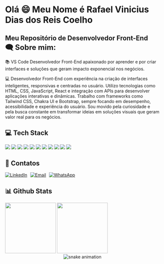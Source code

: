 <h1 align="left">Olá 😄 Meu Nome é Rafael Vinicius Dias dos Reis Coelho</h1>

<h2 align="left" style="border: none; padding-bottom: 0; margin-bottom: 0;">Meu Repositório de Desenvolvedor Front-End</h2>

<div>
  <p style="font-size: 24px; font-weight: bold; margin: 0;">🗨 Sobre mim:</p>

  <p>📚 VS Code  Desenvolvedor Front-End apaixonado por aprender e por criar interfaces e soluções que geram impacto exponencial nos negócios. </p>

  
  <p>💻 Desenvolvedor Front-End com experiência na criação de interfaces inteligentes, responsivas e centradas no usuário. Utilizo tecnologias como HTML, CSS, JavaScript, React e integração com APIs para desenvolver aplicações interativas e dinâmicas. Trabalho com frameworks como Tailwind CSS, Chakra UI e Bootstrap, sempre focando em desempenho, acessibilidade e experiência do usuário. Sou movido pela curiosidade e pela busca constante em transformar ideias em soluções visuais que geram valor real para os negócios.</p>
  

    
</div>

<h2 align="left">💻 Tech Stack</h2>
<div>
  <img src="https://img.shields.io/badge/HTML5-E34F26?style=for-the-badge&logo=html5&logoColor=white" />
  <img src="https://img.shields.io/badge/CSS3-1572B6?style=for-the-badge&logo=css3&logoColor=white" />
  <img src="https://img.shields.io/badge/Python-3776AB?style=for-the-badge&logo=python&logoColor=white" />
  <img src="https://img.shields.io/badge/PHP-777BB4?style=for-the-badge&logo=php&logoColor=white" />
  <img src="https://img.shields.io/badge/Microsoft_SQL_Server-CC2927?style=for-the-badge&logo=microsoft-sql-server&logoColor=white" />
  <img src="https://img.shields.io/badge/JavaScript-F7DF1E?style=for-the-badge&logo=javascript&logoColor=black" />
  <img src="https://img.shields.io/badge/React-61DAFB?style=for-the-badge&logo=react&logoColor=black" />
  <img src="https://img.shields.io/badge/Bootstrap-7952B3?style=for-the-badge&logo=bootstrap&logoColor=white" />
  <img src="https://img.shields.io/badge/Tailwind_CSS-06B6D4?style=for-the-badge&logo=tailwind-css&logoColor=white" />
  <img src="https://img.shields.io/badge/Chakra_UI-319795?style=for-the-badge&logo=chakra-ui&logoColor=white" />
  <img src="https://img.shields.io/badge/Figma-F24E1E?style=for-the-badge&logo=figma&logoColor=white" />
</div>



<h2> 📱 Contatos</h2>

<div style="display: flex; gap: 10px; align-items: center;">
  <a href="https://www.linkedin.com/in/rafael-vinicius-dias-dos-reis-coelho-7b0742234" target="_blank" rel="noopener noreferrer">
    <img src="https://img.shields.io/badge/LinkedIn-0A66C2?style=for-the-badge&logo=linkedin&logoColor=white" alt="LinkedIn" />
  </a>

  <a href="mailto:rafaelvinicius139@gmail.com" target="_blank" rel="noopener noreferrer">
    <img src="https://img.shields.io/badge/Gmail-D14836?style=for-the-badge&logo=gmail&logoColor=white" alt="Email" />
  </a>

  <a href="https://api.whatsapp.com/send?l=pt_BR&phone=5512992246819" target="_blank" rel="noopener noreferrer">
    <img src="https://img.shields.io/badge/WhatsApp-25D366?style=for-the-badge&logo=whatsapp&logoColor=white" alt="WhatsApp" />
  </a>
</div>

<h2 align="left">📊 Github Stats</h2> 

<div>
  <img height="165cm" src="https://github-readme-stats.vercel.app/api?username=Rafaelvinicius139&show_icons=true&theme=holi" />
  <img height="165cm" src="https://github-readme-stats.vercel.app/api/top-langs/?username=Rafaelvinicius139&layout=compact&theme=holi" />
</div>

<div align="center">
  <img src="https://raw.githubusercontent.com/Rafaelvinicius139/Rafaelvinicius139/output/github-contribution-grid-snake.svg" alt="snake animation" />
</div>







  


<!--
**Rafaelvinicius139/Rafaelvinicius139** is a ✨ _special_ ✨ repository because its `README.md` (this file) appears on your GitHub profile.

Here are some ideas to get you started:

- 🔭 I’m currently working on ...
- 🌱 I’m currently learning ...
- 👯 I’m looking to collaborate on ...
- 🤔 I’m looking for help with ...
- 💬 Ask me about ...
- 📫 How to reach me: ...
- 😄 Pronouns: ...
- ⚡ Fun fact: ...
-->
